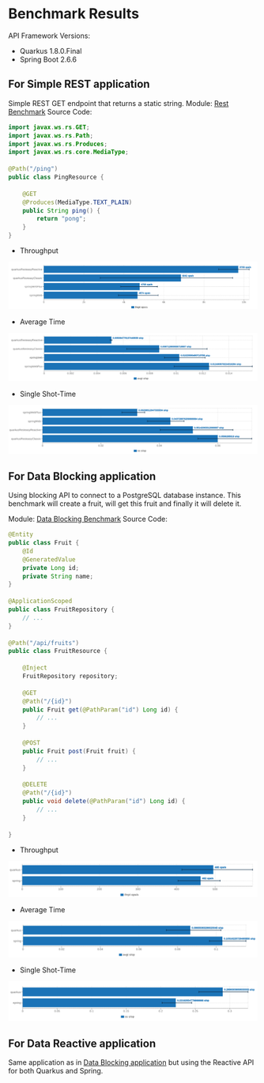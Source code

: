 # Benchmark Results

API Framework Versions:
- Quarkus 1.8.0.Final
- Spring Boot 2.6.6

## For Simple REST application

Simple REST GET endpoint that returns a static string.
Module: [Rest Benchmark](rest-benchmark)
Source Code:

```java
import javax.ws.rs.GET;
import javax.ws.rs.Path;
import javax.ws.rs.Produces;
import javax.ws.rs.core.MediaType;

@Path("/ping")
public class PingResource {

    @GET
    @Produces(MediaType.TEXT_PLAIN)
    public String ping() {
        return "pong";
    }
}
```

- Throughput

![Throughput](results/rest_Throughput.png)

- Average Time

![Average Time](results/rest_Average_Time.png)

- Single Shot-Time

![Single Shot-Time](results/rest_Single_ShotTime.png)

## For Data Blocking application

Using blocking API to connect to a PostgreSQL database instance. This benchmark will create a fruit, will get this fruit and finally it will delete it. 

Module: [Data Blocking Benchmark](data-blocking-benchmark)
Source Code:

```java
@Entity
public class Fruit {
    @Id
    @GeneratedValue
    private Long id;
    private String name;
}

@ApplicationScoped
public class FruitRepository {
    // ...
}

@Path("/api/fruits")
public class FruitResource {

    @Inject
    FruitRepository repository;

    @GET
    @Path("/{id}")
    public Fruit get(@PathParam("id") Long id) {
        // ...
    }

    @POST
    public Fruit post(Fruit fruit) {
        // ...
    }

    @DELETE
    @Path("/{id}")
    public void delete(@PathParam("id") Long id) {
        // ...
    }

}
```

- Throughput

![Throughput](results/data_blocking_Throughput.png)

- Average Time

![Average Time](results/data_blocking_Average_Time.png)

- Single Shot-Time

![Single Shot-Time](results/data_blocking_Single_ShotTime.png)

## For Data Reactive application

Same application as in [Data Blocking application](#for-data-blocking-application) but using the Reactive API for both Quarkus and Spring. 

